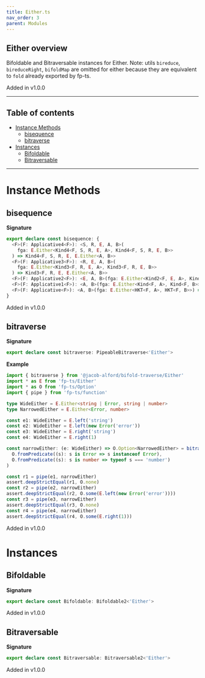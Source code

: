 ```yaml
---
title: Either.ts
nav_order: 3
parent: Modules
---
```


## Either overview

Bifoldable and Bitraversable instances for Either. Note: utils `bireduce`,
`bireduceRight`, `bifoldMap` are omitted for either because they are equivalent to
`fold` already exported by fp-ts.

Added in v1.0.0

---

<h2 class="text-delta">Table of contents</h2>

- [Instance Methods](#instance-methods)
  - [bisequence](#bisequence)
  - [bitraverse](#bitraverse)
- [Instances](#instances)
  - [Bifoldable](#bifoldable)
  - [Bitraversable](#bitraversable)

---

# Instance Methods

## bisequence

**Signature**

```ts
export declare const bisequence: {
  <F>(F: Applicative4<F>): <S, R, E, A, B>(
    fga: E.Either<Kind4<F, S, R, E, A>, Kind4<F, S, R, E, B>>
  ) => Kind4<F, S, R, E, E.Either<A, B>>
  <F>(F: Applicative3<F>): <R, E, A, B>(
    fga: E.Either<Kind3<F, R, E, A>, Kind3<F, R, E, B>>
  ) => Kind3<F, R, E, E.Either<A, B>>
  <F>(F: Applicative2<F>): <E, A, B>(fga: E.Either<Kind2<F, E, A>, Kind2<F, E, B>>) => Kind2<F, E, E.Either<A, B>>
  <F>(F: Applicative1<F>): <A, B>(fga: E.Either<Kind<F, A>, Kind<F, B>>) => Kind<F, E.Either<A, B>>
  <F>(F: Applicative<F>): <A, B>(fga: E.Either<HKT<F, A>, HKT<F, B>>) => HKT<'Either', E.Either<A, B>>
}
```

Added in v1.0.0

## bitraverse

**Signature**

```ts
export declare const bitraverse: PipeableBitraverse<'Either'>
```

**Example**

```ts
import { bitraverse } from '@jacob-alford/bifold-traverse/Either'
import * as E from 'fp-ts/Either'
import * as O from 'fp-ts/Option'
import { pipe } from 'fp-ts/function'

type WideEither = E.Either<string | Error, string | number>
type NarrowedEither = E.Either<Error, number>

const e1: WideEither = E.left('string')
const e2: WideEither = E.left(new Error('error'))
const e3: WideEither = E.right('string')
const e4: WideEither = E.right(1)

const narrowEither: (e: WideEither) => O.Option<NarrowedEither> = bitraverse(O.Applicative)(
  O.fromPredicate((s): s is Error => s instanceof Error),
  O.fromPredicate((s): s is number => typeof s === 'number')
)

const r1 = pipe(e1, narrowEither)
assert.deepStrictEqual(r1, O.none)
const r2 = pipe(e2, narrowEither)
assert.deepStrictEqual(r2, O.some(E.left(new Error('error'))))
const r3 = pipe(e3, narrowEither)
assert.deepStrictEqual(r3, O.none)
const r4 = pipe(e4, narrowEither)
assert.deepStrictEqual(r4, O.some(E.right(1)))
```

Added in v1.0.0

# Instances

## Bifoldable

**Signature**

```ts
export declare const Bifoldable: Bifoldable2<'Either'>
```

Added in v1.0.0

## Bitraversable

**Signature**

```ts
export declare const Bitraversable: Bitraversable2<'Either'>
```

Added in v1.0.0

